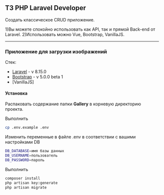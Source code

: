 ## ТЗ PHP Laravel Developer
Создать классическое CRUD приложение.

1)Вы можете спокойно использовать как API, так и прямой Back-end от Laravel.
2)Использовать можно Vue, Bootstrap, VanillaJS.

<hr>

### Приложение для загрузки изображений

Стек:
* [Laravel] - v 8.15.0
* [Bootstrap] - v 5.0.0 beta 1
* [VanillaJS]

#### Установка

Распаковать содержание папки **Gallery** в корневую директорию проекта.

Выполнить
```sh
cp .env.example .env
```

Изменить переменные в файле .env в соответствии с вашими настройками DB
```sh
DB_DATABASE=имя базы данных
DB_USERNAME=пользователь
DB_PASSWORD=пароль
```

Выполнить

```sh
composer install
php artisan key:generate
php artisan migrate
```

[Laravel]: <https://laravel.com/>
[Bootstrap]: <https://getbootstrap.com/>